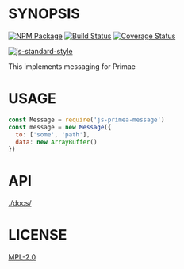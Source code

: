 # SYNOPSIS 
[![NPM Package](https://img.shields.io/npm/v/js-primea-message.svg?style=flat-square)](https://www.npmjs.org/package/js-primea-message)
[![Build Status](https://img.shields.io/travis/primea/js-primea-message.svg?branch=master&style=flat-square)](https://travis-ci.org/primea/js-primea-message)
[![Coverage Status](https://img.shields.io/coveralls/primea/js-primea-message.svg?style=flat-square)](https://coveralls.io/r/primea/js-primea-message)

[![js-standard-style](https://cdn.rawgit.com/feross/standard/master/badge.svg)](https://github.com/feross/standard)  

This implements messaging for Primae

# USAGE
```javascript
const Message = require('js-primea-message')
const message = new Message({
  to: ['some', 'path'],
  data: new ArrayBuffer()
})

```

# API
[./docs/](./API.md)

# LICENSE
[MPL-2.0](https://tldrlegal.com/license/mozilla-public-license-2.0-(mpl-2))
